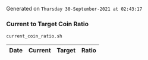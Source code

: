 Generated on `Thursday 30-September-2021 at 02:43:17`

### Current to Target Coin Ratio
`current_coin_ratio.sh`

Date|Current|Target|Ratio
---|---|---|---
